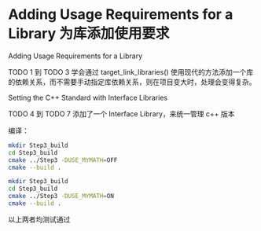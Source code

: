 # Adding Usage Requirements for a Library 为库添加使用要求


Adding Usage Requirements for a Library

TODO 1 到 TODO 3 学会通过 target_link_libraries() 使用现代的方法添加一个库的依赖关系，而不需要手动指定库依赖关系，则在项目变大时，处理会变得复杂。

Setting the C++ Standard with Interface Libraries

TODO 4 到 TODO 7 添加了一个 Interface Library，来统一管理 c++ 版本

编译：
```bash
mkdir Step3_build
cd Step3_build
cmake ../Step3 -DUSE_MYMATH=OFF
cmake --build .
```

```bash
mkdir Step3_build
cd Step3_build
cmake ../Step3 -DUSE_MYMATH=ON
cmake --build .
```
以上两者均测试通过